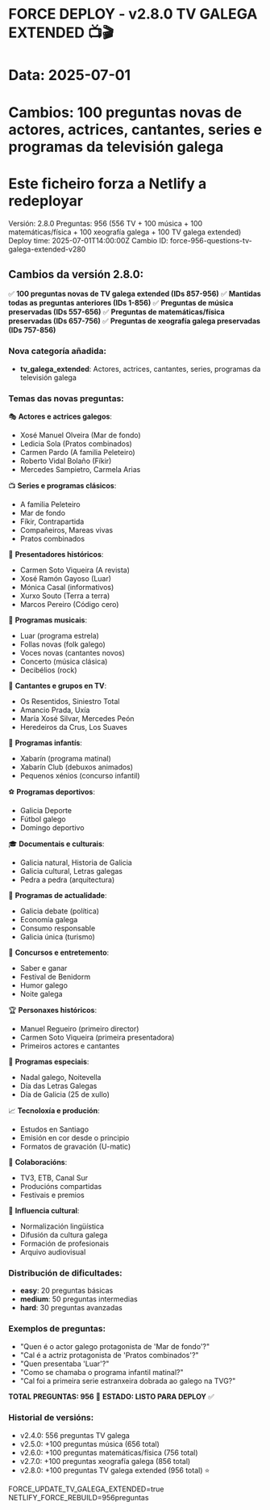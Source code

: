 # FORCE DEPLOY - v2.8.0 TV GALEGA EXTENDED 📺🎬
# Data: 2025-07-01
# Cambios: 100 preguntas novas de actores, actrices, cantantes, series e programas da televisión galega
# Este ficheiro forza a Netlify a redeployar

Versión: 2.8.0
Preguntas: 956 (556 TV + 100 música + 100 matemáticas/física + 100 xeografía galega + 100 TV galega extended)
Deploy time: 2025-07-01T14:00:00Z
Cambio ID: force-956-questions-tv-galega-extended-v280

## Cambios da versión 2.8.0:
✅ **100 preguntas novas de TV galega extended (IDs 857-956)**
✅ **Mantidas todas as preguntas anteriores (IDs 1-856)**
✅ **Preguntas de música preservadas (IDs 557-656)**
✅ **Preguntas de matemáticas/física preservadas (IDs 657-756)**
✅ **Preguntas de xeografía galega preservadas (IDs 757-856)**

### Nova categoría añadida:
- **tv_galega_extended**: Actores, actrices, cantantes, series, programas da televisión galega

### Temas das novas preguntas:
🎭 **Actores e actrices galegos**:
   - Xosé Manuel Olveira (Mar de fondo)
   - Ledicia Sola (Pratos combinados)
   - Carmen Pardo (A familia Peleteiro)
   - Roberto Vidal Bolaño (Fíkir)
   - Mercedes Sampietro, Carmela Arias

📺 **Series e programas clásicos**:
   - A familia Peleteiro
   - Mar de fondo
   - Fíkir, Contrapartida
   - Compañeiros, Mareas vivas
   - Pratos combinados

🎤 **Presentadores históricos**:
   - Carmen Soto Viqueira (A revista)
   - Xosé Ramón Gayoso (Luar)
   - Mónica Casal (informativos)
   - Xurxo Souto (Terra a terra)
   - Marcos Pereiro (Código cero)

🎵 **Programas musicais**:
   - Luar (programa estrela)
   - Follas novas (folk galego)
   - Voces novas (cantantes novos)
   - Concerto (música clásica)
   - Decibélios (rock)

🎪 **Cantantes e grupos en TV**:
   - Os Resentidos, Siniestro Total
   - Amancio Prada, Uxía
   - María Xosé Silvar, Mercedes Peón
   - Heredeiros da Crus, Los Suaves

👶 **Programas infantís**:
   - Xabarín (programa matinal)
   - Xabarín Club (debuxos animados)
   - Pequenos xénios (concurso infantil)

⚽ **Programas deportivos**:
   - Galicia Deporte
   - Fútbol galego
   - Domingo deportivo

🎓 **Documentais e culturais**:
   - Galicia natural, Historia de Galicia
   - Galicia cultural, Letras galegas
   - Pedra a pedra (arquitectura)

📰 **Programas de actualidade**:
   - Galicia debate (política)
   - Economía galega
   - Consumo responsable
   - Galicia única (turismo)

🎯 **Concursos e entretemento**:
   - Saber e ganar
   - Festival de Benidorm
   - Humor galego
   - Noite galega

🏆 **Personaxes históricos**:
   - Manuel Regueiro (primeiro director)
   - Carmen Soto Viqueira (primeira presentadora)
   - Primeiros actores e cantantes

🎊 **Programas especiais**:
   - Nadal galego, Noitevella
   - Día das Letras Galegas
   - Día de Galicia (25 de xullo)

📈 **Tecnoloxía e produción**:
   - Estudos en Santiago
   - Emisión en cor desde o principio
   - Formatos de gravación (U-matic)

🤝 **Colaboracións**:
   - TV3, ETB, Canal Sur
   - Producións compartidas
   - Festivais e premios

🌟 **Influencia cultural**:
   - Normalización lingüística
   - Difusión da cultura galega
   - Formación de profesionais
   - Arquivo audiovisual

### Distribución de dificultades:
- **easy**: 20 preguntas básicas
- **medium**: 50 preguntas intermedias  
- **hard**: 30 preguntas avanzadas

### Exemplos de preguntas:
- "Quen é o actor galego protagonista de 'Mar de fondo'?"
- "Cal é a actriz protagonista de 'Pratos combinados'?"
- "Quen presentaba 'Luar'?"
- "Como se chamaba o programa infantil matinal?"
- "Cal foi a primeira serie estranxeira dobrada ao galego na TVG?"

**TOTAL PREGUNTAS: 956** 🎯
**ESTADO: LISTO PARA DEPLOY** ✅

### Historial de versións:
- v2.4.0: 556 preguntas TV galega
- v2.5.0: +100 preguntas música (656 total)
- v2.6.0: +100 preguntas matemáticas/física (756 total)  
- v2.7.0: +100 preguntas xeografía galega (856 total)
- v2.8.0: +100 preguntas TV galega extended (956 total) ⭐

FORCE_UPDATE_TV_GALEGA_EXTENDED=true
NETLIFY_FORCE_REBUILD=956preguntas
